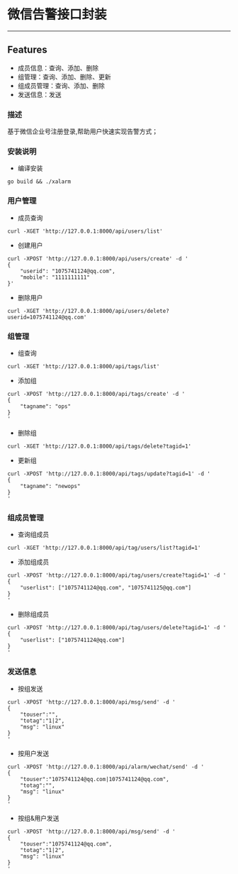 # 微信告警接口封装
<hr>


## Features
* 成员信息：查询、添加、删除
* 组管理：查询、添加、删除、更新
* 组成员管理：查询、添加、删除
* 发送信息：发送


### 描述

基于微信企业号注册登录,帮助用户快速实现告警方式；

### 安装说明

 - 编译安装
 
``` go build && ./xalarm ```

### 用户管理

 - 成员查询
```
curl -XGET 'http://127.0.0.1:8000/api/users/list'
```
 - 创建用户
 
```
curl -XPOST 'http://127.0.0.1:8000/api/users/create' -d '
{
    "userid": "1075741124@qq.com",
    "mobile": "1111111111"
}'

```
 - 删除用户
``` 
curl -XGET 'http://127.0.0.1:8000/api/users/delete?userid=1075741124@qq.com'
```

### 组管理

 - 组查询
``` 
curl -XGET 'http://127.0.0.1:8000/api/tags/list'
```

 - 添加组
``` 
curl -XPOST 'http://127.0.0.1:8000/api/tags/create' -d '
{
	"tagname": "ops"
}
'
```
 - 删除组
``` 
curl -XGET 'http://127.0.0.1:8000/api/tags/delete?tagid=1'
```

 - 更新组
``` 
curl -XPOST 'http://127.0.0.1:8000/api/tags/update?tagid=1' -d '
{
	"tagname": "newops"
}
'
```
### 组成员管理

 - 查询组成员
``` 
curl -XGET 'http://127.0.0.1:8000/api/tag/users/list?tagid=1'
```

 - 添加组成员
``` 
curl -XPOST 'http://127.0.0.1:8000/api/tag/users/create?tagid=1' -d '
{
    "userlist": ["1075741124@qq.com", "1075741125@qq.com"]
}
'
```
 - 删除组成员
``` 
curl -XPOST 'http://127.0.0.1:8000/api/tag/users/delete?tagid=1' -d '
{
    "userlist": ["1075741124@qq.com"]
}
'
```
### 发送信息
 - 按组发送
``` 
curl -XPOST 'http://127.0.0.1:8000/api/msg/send' -d '
{
    "touser":"",
    "totag":"1|2",
    "msg": "linux"
}
'
```
 - 按用户发送
``` 
curl -XPOST 'http://127.0.0.1:8000/api/alarm/wechat/send' -d '
{
    "touser":"1075741124@qq.com|1075741124@qq.com",
    "totag":"",
    "msg": "linux"
}
'
```
 - 按组&用户发送
``` 
curl -XPOST 'http://127.0.0.1:8000/api/msg/send' -d '
{
    "touser":"1075741124@qq.com",
    "totag":"1|2",
    "msg": "linux"
}
'
```